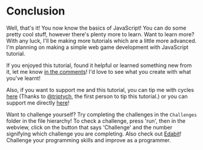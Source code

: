# Conclusion

Well, that's it!
You now know the basics of JavaScript!
You can do some pretty cool stuff, however there's plenty more to learn.
Want to learn more?
With any luck, I'll be making more tutorials which are a little more advanced.
I'm planning on making a simple web game development with JavaScript tutorial.

If you enjoyed this tutorial, found it helpful or learned something new from it, let me know [in the comments](https://replit.com/@MattDESTROYER/Intro-to-JS?v=1)!
I'd love to see what you create with what you've learnt!

Also, if you want to support me and this tutorial, you can tip me with cycles [here](https://replit.com/@MattDESTROYER/Intro-to-JS?v=1) (Thanks to [@triptych](https://replit.com/@triptych), the first person to tip this tutorial.) or you can support me directly [here](https://www.buymeacoffee.com/mattdestroyer)!

Want to challenge yourself?
Try completing the challenges in the `Challenges` folder in the file hierarchy!
To check a challenge, press 'run', then in the webview, click on the button that says 'Challenge' and the number signifying which challenge you are completing.
Also check out [Edabit](https://edabit.com/?ref=matthewjames)!
Challenge your programming skills and improve as a programmer.